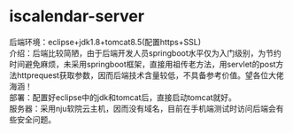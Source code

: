 # iscalendar-server
<h>后端环境：eclipse+jdk1.8+tomcat8.5(配置https+SSL)</h><br>
介绍：后端比较简陋，由于后端开发人员springboot水平仅为入门级别，为节约时间避免麻烦，未采用springboot框架，直接用祖传老方法，用servlet的post方法httprequest获取参数，因而后端技术含量较低，不具备参考价值。望各位大佬海涵！<br>
部署：配置好eclipse中的jdk和tomcat后，直接启动tomcat就好。<br>
服务器：采用nju软院云主机，因而没有域名，目前在手机端测试时访问后端会有些安全问题。